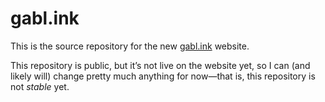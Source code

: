 <!-- SPDX-License-Identifier: CC-BY-4.0 -->
# gabl.ink

This is the source repository for the new [gabl.ink](https://gabl.ink/) website.

This repository is public, but it’s not live on the website yet, so I can (and likely will) change pretty much anything for now&mdash;that is, this repository is not <em>stable</em> yet.
